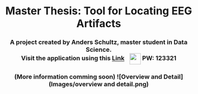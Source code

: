 <h1 align="center" id="top">Master Thesis: Tool for Locating EEG Artifacts</h1>

<h3 align="center">
  A project created by Anders Schultz, master student in Data Science.
  <br>
  Visit the application using this <a href="https://eeg-visualization-tool-py-as.streamlit.app">Link</a> 
  <img src="https://seeklogo.com/images/S/streamlit-logo-1A3B208AE4-seeklogo.com.png" alt="" style="vertical-align:middle; margin-left:10px;" width=30>
  PW: 123321
</h3>

<h3 align="center">
  (More information comming soon)
  ![Overview and Detail](Images/overview and detail.png)
</h3>
